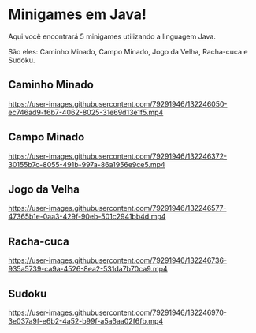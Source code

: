 # Minigames em Java!

<p>Aqui você encontrará 5 minigames utilizando a linguagem Java.</p> 
<p>São eles: Caminho Minado, Campo Minado, Jogo da Velha, Racha-cuca e Sudoku.</p>

## Caminho Minado

<div>

https://user-images.githubusercontent.com/79291946/132246050-ec746ad9-f6b7-4062-8025-31e69d13e1f5.mp4

</div>

## Campo Minado

<div>

https://user-images.githubusercontent.com/79291946/132246372-30155b7c-8055-491b-997a-86a1956e9ce5.mp4

</div>
  
## Jogo da Velha
  

<div>
  
https://user-images.githubusercontent.com/79291946/132246577-47365b1e-0aa3-429f-90eb-501c2941bb4d.mp4

</div>

## Racha-cuca
 
<div>
  
https://user-images.githubusercontent.com/79291946/132246736-935a5739-ca9a-4526-8ea2-531da7b70ca9.mp4
  
</div>


## Sudoku

<div>

https://user-images.githubusercontent.com/79291946/132246970-3e037a9f-e6b2-4a52-b99f-a5a6aa02f6fb.mp4

</div>
